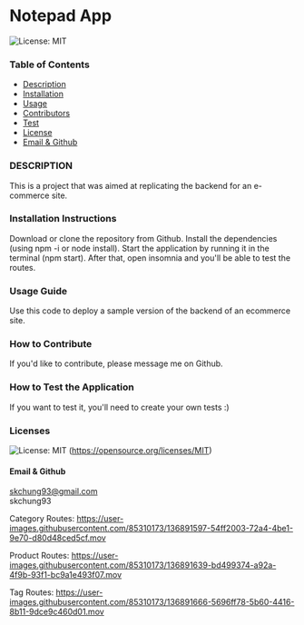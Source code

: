 # **Notepad App**

![License: MIT](https://img.shields.io/badge/License-MIT-yellow.svg)

### Table of Contents
- [Description](#description)
- [Installation](#installation)
- [Usage](#usage)
- [Contributors](#contribution)
- [Test](#test)
- [License](#license)
- [Email & Github](#contact)


### DESCRIPTION <a name="description"></a>
This is a project that was aimed at replicating the backend for an e-commerce site. 

### Installation Instructions <a name="introduction"></a>
Download or clone the repository from Github. Install the dependencies (using npm -i or node install). Start the application by running it in the terminal (npm start). After that, open insomnia and you'll be able to test the routes.

### Usage Guide <a name="usage"></a>
Use this code to deploy a sample version of the backend of an ecommerce site.

### How to Contribute <a name="contribution"></a>
If you'd like to contribute, please message me on Github.

### How to Test the Application <a name="test"></a>
If you want to test it, you'll need to create your own tests :)

### Licenses <a name="license"></a>
![License: MIT](https://img.shields.io/badge/License-MIT-yellow.svg)
(https://opensource.org/licenses/MIT)

#### Email & Github <a name="contact"></a>
skchung93@gmail.com </br>
skchung93  



Category Routes:
https://user-images.githubusercontent.com/85310173/136891597-54ff2003-72a4-4be1-9e70-d80d48ced5cf.mov

Product Routes:
https://user-images.githubusercontent.com/85310173/136891639-bd499374-a92a-4f9b-93f1-bc9a1e493f07.mov

Tag Routes:
https://user-images.githubusercontent.com/85310173/136891666-5696ff78-5b60-4416-8b11-9dce9c460d01.mov






